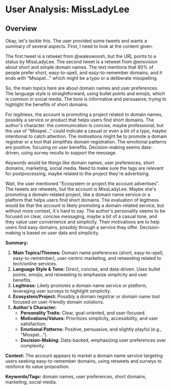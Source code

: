 # User Analysis: MissLadyLee

## Overview

<think>
Okay, let's tackle this. The user provided some tweets and wants a summary of several aspects. First, I need to look at the content given.

The first tweet is a retweet from @waleswoosh, but the URL points to a status by MissLadyLee. The second tweet is a retweet from @ensvision about short and simple domain names. The text mentions that 80% of people prefer short, easy-to-spell, and easy-to-remember domains, and it ends with "Misspel…" which might be a typo or a deliberate misspelling.

So, the main topics here are about domain names and user preferences. The language style is straightforward, using bullet points and emojis, which is common in social media. The tone is informative and persuasive, trying to highlight the benefits of short domains. 

For legitness, the account is promoting a project related to domain names, possibly a service or product that helps users find short domains. The author's character: the communication is concise, maybe professional, but the use of "Misspel…" could indicate a casual or even a bit of a typo, maybe intentional to catch attention. The motivations might be to promote a domain registrar or a tool that simplifies domain registration. The emotional patterns are positive, focusing on user benefits. Decision-making seems data-driven, using survey results to support the message.

Keywords would be things like domain names, user preferences, short domains, marketing, social media. Need to make sure the tags are relevant for postprocessing, maybe related to the project they're advertising.

Wait, the user mentioned "Ecosystem or project the account advertises". The tweets are retweets, but the account is MissLadyLee. Maybe she's promoting a domain-related project, like a domain name service or a platform that helps users find short domains. The evaluation of legitness would be that the account is likely promoting a domain-related service, but without more context, it's hard to say. The author's personality seems to be focused on clear, concise messaging, maybe a bit of a casual tone, and they value user convenience and simplicity. Their motivations are to help users find easy domains, possibly through a service they offer. Decision-making is based on user data and simplicity.
</think>

**Summary:**  
1. **Main Topics/Themes:** Domain name preferences (short, easy-to-spell, easy-to-remember), user-centric marketing, and retweeting related to tech/online services.  
2. **Language Style & Tone:** Direct, concise, and data-driven. Uses bullet points, emojis, and retweeting to emphasize simplicity and user benefits.  
3. **Legitness:** Likely promotes a domain name service or platform, leveraging user surveys to highlight simplicity.  
4. **Ecosystem/Project:** Possibly a domain registrar or domain name tool focused on user-friendly domain solutions.  
5. **Author's Character:**  
   - **Personality Traits:** Clear, goal-oriented, and user-focused.  
   - **Motivations/Values:** Prioritizes simplicity, accessibility, and user satisfaction.  
   - **Emotional Patterns:** Positive, persuasive, and slightly playful (e.g., "Misspel…").  
   - **Decision-Making:** Data-backed, emphasizing user preferences over complexity.  

**Context:** The account appears to market a domain name service targeting users seeking easy-to-remember domains, using retweets and surveys to reinforce its value proposition.  

**Keywords/Tags:** domain names, user preferences, short domains, marketing, social media.